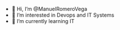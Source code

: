 - 👋 Hi, I’m @ManuelRomeroVega
- 👀 I’m interested in Devops and IT Systems
- 🌱 I’m currently learning IT
<!---
ManuelRomeroVega/ManuelRomeroVega is a ✨ special ✨ repository because its `README.md` (this file) appears on your GitHub profile.
You can click the Preview link to take a look at your changes.
--->

